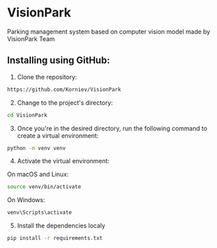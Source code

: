 # VisionPark
Parking management system based on computer vision model made by VisionPark Team


## Installing using GitHub:

1. Clone the repository:

```bash
https://github.com/Korniev/VisionPark
```
2. Change to the project's directory:
```bash
cd VisionPark
```

3. Once you're in the desired directory, run the following command to create a virtual environment:
```bash
python -m venv venv
```
4. Activate the virtual environment:

On macOS and Linux:

```bash
source venv/bin/activate
```
On Windows:
```bash
venv\Scripts\activate
```

5. Install the dependencies localy

```bash
pip install -r requirements.txt
```
